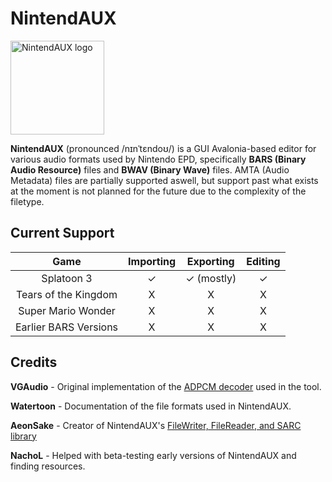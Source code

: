 # NintendAUX
<img src="https://raw.githubusercontent.com/ashbinary/NintendAUX/refs/heads/main/logo.png" width="150" title="NintendAUX logo"/>

**NintendAUX** (pronounced /nɪnˈtɛndoʊ/) is a GUI Avalonia-based editor for various audio formats used by Nintendo EPD, specifically **BARS (Binary Audio Resource)** files and **BWAV (Binary Wave)** files. AMTA (Audio Metadata) files are partially supported aswell, but support past what exists at the moment is not planned for the future due to the complexity of the filetype.

## Current Support
|Game|Importing|Exporting|Editing|
|:-:|:-:|:-:|:-:|
|Splatoon 3|✓|✓ (mostly)|✓|
|Tears of the Kingdom|X|X|X|
|Super Mario Wonder|X|X|X|
|Earlier BARS Versions|X|X|X|

## Credits
**VGAudio** - Original implementation of the [ADPCM decoder](https://github.com/Thealexbarney/VGAudio/blob/master/src/VGAudio/Codecs/GcAdpcm/GcAdpcmDecoder.cs) used in the tool.

**Watertoon** - Documentation of the file formats used in NintendAUX.

**AeonSake** - Creator of NintendAUX's [FileWriter, FileReader, and SARC library](https://gitlab.com/AeonSake/nintendo-tools)

**NachoL** - Helped with beta-testing early versions of NintendAUX and finding resources.
